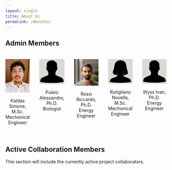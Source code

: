 ```yaml
---
layout: single
title: About Us
permalink: /AboutUs/
---
```


## Admin Members
<div style="display: flex; justify-content: space-around; gap: 30px; padding: 20px 0; flex-wrap: nowrap; overflow-x: auto;">

  <div style="text-align: center; width: 200px;">
    <img src="/assets/images/FotoProfiloSK.jpg" alt="KS" style="width: 150%;">
    <p>Kaldas Simone, M.Sc.<br>Mechanical Engineer</p>
  </div>

  <div style="text-align: center; width: 200px;">
    <img src="/assets/images/FotoProfiloAP.png" alt="PA" style="width: 150%;">
    <p>Puleio Alessandro, Ph.D.<br>Biologist</p>
  </div>

  <div style="text-align: center; width: 200px;">
    <img src="/assets/images/FotoProfiloRR.jpg" alt="RR" style="width: 150%;">
    <p>Rossi Riccardo, Ph.D.<br>Energy Engineer</p>
  </div>

  <div style="text-align: center; width: 200px;">
    <img src="/assets/images/FotoProfiloNR.png" alt="RN" style="width: 150%;">
    <p>Rutigliano Novella, M.Sc.<br>Mechanical Engineer</p>
  </div>

  <div style="text-align: center; width: 200px;">
    <img src="/assets/images/FotoProfiloIW.png" alt="WI" style="width: 150%;">
    <p>Wyss Ivan, Ph.D.<br>Energy Engineer</p>
  </div>

</div>

## Active Collaboration Members

This section will include the currently active project collaborators.

